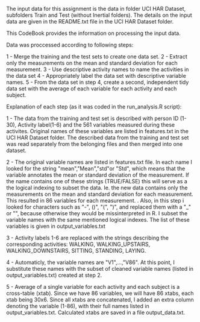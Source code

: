 The input data for this assignment is the data in folder UCI HAR Dataset, subfolders Train and Test (without Inertial folders).
The details on the input data are given in the README.txt file in the UCI HAR Dataset folder. 

This CodeBook provides the information on processing the input data.

Data was proccessed according to following steps:

1 - Merge the training and the test sets to create one data set.
2 - Extract only the measurements on the mean and standard deviation for each measurement. 
3 - Use descriptive activity names to name the activities in the data set
4 - Appropriately label the data set with descriptive variable names. 
5 - From the data set in step 4, create a second, independent tidy data set with the average of each variable for each activity and each subject.

Explanation of each step (as it was coded in the run_analysis.R script):

1 - The data from the training and test set is described with person ID (1-30), Activity label(1-6) and the 561 variables measured during these activites. Original names of these variables are listed in features.txt in the UCI HAR Dataset folder. The described data from the training and test set was read separately from the belonging files and then merged into one dataset.

2 - The original variable names are listed in features.txt file. In each name I looked for the string "mean","Mean","std"or "Std", which means that the variable annotates the mean or standard deviation of the measurement. 
If the name contains one of these strings (TRUE/FALSE) this will serve as a the logical indexing to subset the data.
Ie. the new data contains only the measurements on the mean and standard deviation for each measurement. 
This resulted in 86 variables for each measurement. .
Also, in this step i looked for characters such as "-", ()", "(", ")", and replaced them with a "_" or "", because otherwise they would be missinterpreted in R. 
I subset the variable names with the same mentioned logical indexes. 
The list of these variables is given in output_variables.txt

3 - Activity labels 1-6 are replaced with the strings describing the corresponding activities: WALKING, WALKING_UPSTAIRS, WALKING_DOWNSTAIRS, SITTING, STANDING, LAYING.

4 - Automaticly, the variable names are "V1",...,"V86". At this point, I substitute these names with the subset of cleaned variable names (listed in output_variables.txt) created at step 2.

5 - Average of a single variable for each activity and each subject is a cross-table (xtab). Since we have 86 variables, we will have 86 xtabs, each xtab being 30x6. Since all xtabs are concatenated, I added an extra column denoting the variable (1-86), with their full names listed in output_variables.txt. Calculated xtabs are saved in a file output_data.txt.

